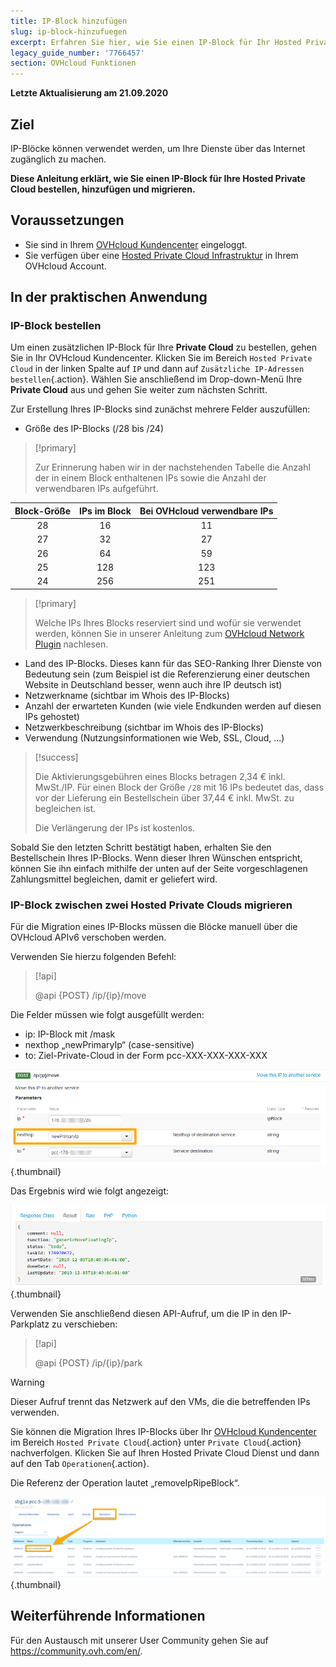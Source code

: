 ```yaml
---
title: IP-Block hinzufügen
slug: ip-block-hinzufuegen
excerpt: Erfahren Sie hier, wie Sie einen IP-Block für Ihr Hosted Private Cloud Projekt bestellen
legacy_guide_number: '7766457'
section: OVHcloud Funktionen
---
```


**Letzte Aktualisierung am 21.09.2020**

## Ziel

IP-Blöcke können verwendet werden, um Ihre Dienste über das Internet zugänglich zu machen. 

**Diese Anleitung erklärt, wie Sie einen IP-Block für Ihre Hosted Private Cloud bestellen, hinzufügen und migrieren.**

## Voraussetzungen

- Sie sind in Ihrem [OVHcloud Kundencenter](https://www.ovh.com/auth/?action=gotomanager) eingeloggt.
- Sie verfügen über eine [Hosted Private Cloud Infrastruktur](https://www.ovhcloud.com/de/enterprise/products/hosted-private-cloud/) in Ihrem OVHcloud Account.

## In der praktischen Anwendung

### IP-Block bestellen

Um einen zusätzlichen IP-Block für Ihre **Private Cloud** zu bestellen, gehen Sie in Ihr OVHcloud Kundencenter. Klicken Sie im Bereich `Hosted Private Cloud` in der linken Spalte auf `IP` und dann auf `Zusätzliche IP-Adressen bestellen`{.action}. Wählen Sie anschließend im Drop-down-Menü Ihre **Private Cloud** aus und gehen Sie weiter zum nächsten Schritt.


Zur Erstellung Ihres IP-Blocks sind zunächst mehrere Felder auszufüllen:

- Größe des IP-Blocks (/28 bis /24)

> [!primary]
>
> Zur Erinnerung haben wir in der nachstehenden Tabelle die Anzahl der in einem Block enthaltenen IPs sowie die Anzahl der verwendbaren IPs aufgeführt.
> 

|Block-Größe|IPs im Block|Bei OVHcloud verwendbare IPs|
|:---:|:---:|:---:|
|28|16|11|
|27|32|27|
|26|64|59|
|25|128|123|
|24|256|251|

> [!primary]
>
> Welche IPs Ihres Blocks reserviert sind und wofür sie verwendet werden, können Sie in unserer Anleitung zum [OVHcloud Network Plugin](../ovhcloud-network-plugin/) nachlesen.
>

- Land des IP-Blocks. Dieses kann für das SEO-Ranking Ihrer Dienste von Bedeutung sein (zum Beispiel ist die Referenzierung einer deutschen Website in Deutschland besser, wenn auch ihre IP deutsch ist)
- Netzwerkname (sichtbar im Whois des IP-Blocks)
- Anzahl der erwarteten Kunden (wie viele Endkunden werden auf diesen IPs gehostet)
- Netzwerkbeschreibung (sichtbar im Whois des IP-Blocks)
- Verwendung (Nutzungsinformationen wie Web, SSL, Cloud, ...)

> [!success]
>
> Die Aktivierungsgebühren eines Blocks betragen 2,34 € inkl. MwSt./IP. Für einen Block der Größe `/28` mit 16 IPs bedeutet das, dass vor der Lieferung ein Bestellschein über 37,44 € inkl. MwSt. zu begleichen ist.
>  
> Die Verlängerung der IPs ist kostenlos.
>

Sobald Sie den letzten Schritt bestätigt haben, erhalten Sie den Bestellschein Ihres IP-Blocks. Wenn dieser Ihren Wünschen entspricht, können Sie ihn einfach mithilfe der unten auf der Seite vorgeschlagenen Zahlungsmittel begleichen, damit er geliefert wird.

### IP-Block zwischen zwei Hosted Private Clouds migrieren

Für die Migration eines IP-Blocks müssen die Blöcke manuell über die OVHcloud APIv6 verschoben werden.

Verwenden Sie hierzu folgenden Befehl:

> [!api]
>
> @api {POST} /ip/{ip}/move
> 

Die Felder müssen wie folgt ausgefüllt werden:

- ip: IP-Block mit /mask
- nexthop „newPrimaryIp“ (case-sensitive)
- to: Ziel-Private-Cloud in der Form pcc-XXX-XXX-XXX-XXX

![Feld nexthop](images/move-api.png){.thumbnail}


Das Ergebnis wird wie folgt angezeigt:

![Feld nexthop](images/api-result.png){.thumbnail}

Verwenden Sie anschließend diesen API-Aufruf, um die IP in den IP-Parkplatz zu verschieben:

> [!api]
>
> @api {POST} /ip/{ip}/park
> 

> [!warning]
>
> Dieser Aufruf trennt das Netzwerk auf den VMs, die die betreffenden IPs verwenden.
>

Sie können die Migration Ihres IP-Blocks über Ihr [OVHcloud Kundencenter](https://www.ovh.com/auth/?action=gotomanager) im Bereich `Hosted Private Cloud`{.action} unter `Private Cloud`{.action} nachverfolgen. Klicken Sie auf Ihren Hosted Private Cloud Dienst und dann auf den Tab `Operationen`{.action}.

Die Referenz der Operation lautet „removeIpRipeBlock“.

![Operationen Kundencenter](images/operations.png){.thumbnail}

## Weiterführende Informationen

Für den Austausch mit unserer User Community gehen Sie auf <https://community.ovh.com/en/>.
